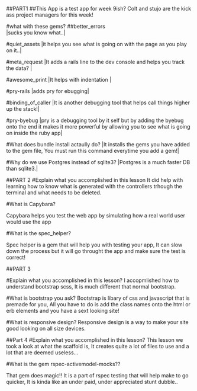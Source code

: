 ##PART1
##This App is a test app for week 9ish? Colt and stujo are the kick ass project managers for this week!

#what with these gems?
##better_errors  
|sucks you know what..|

#quiet_assets 
|it helps you see what is going on with the page as you play on it..|

#meta_request 
|It adds a rails line to the dev console and helps you track the data? |

#awesome_print
|It helps with indentation |

#pry-rails
|adds pry for ebugging|

#binding_of_caller
|It is another debugging tool that helps call things higher up the stack!|

#pry-byebug
|pry is a debugging tool by it self but by adding the byebug onto the end it makes it more powerful by allowing you to see what is going on inside the ruby app|

#What does bundle install
 actaully do?
 |It installs the gems you have added to the gem file, You must run this command everytime you add a gem!|

#Why do we use Postgres instead of sqlite3?
|Postgres is a much faster DB than sqlite3.|

##PART 2
#Explain what you accomplished in this lesson
It did help with learning how to know what is generated with the controllers trhough the terminal and what needs to be deleted.

#What is Capybara?

Capybara helps you test the web app by simulating how  a real world user would use the app

#What is the spec_helper?

Spec helper is a gem that will help you with testing your app, It can slow down the process but it will go throught the app and make sure the test is correct!

##PART 3

#Explain what you accomplished in this lesson?
I accopmlished how to understand bootstrap scss, It is much different that normal bootstrap.

#What is bootstrap you ask?
Bootstrap is libary of css and javascript that is premade for you, All you have to do is add the class names onto the html or erb elements and you have a sext looking site!

#What is responsive design?
Responsive design is a way to make your site good looking on all size devices. 

##Part 4
#Explain what you accomplished in this lesson?
This lesson we took a look at what the scaffold is, It creates quite a lot of files to use and a lot that are deemed useless... 

#What is the gem rspec-activemodel-mocks??

That gem does magic!! It is a part of rspec testing that will help make to go quicker, It is kinda like an under paid, under appreciated stunt dubble..